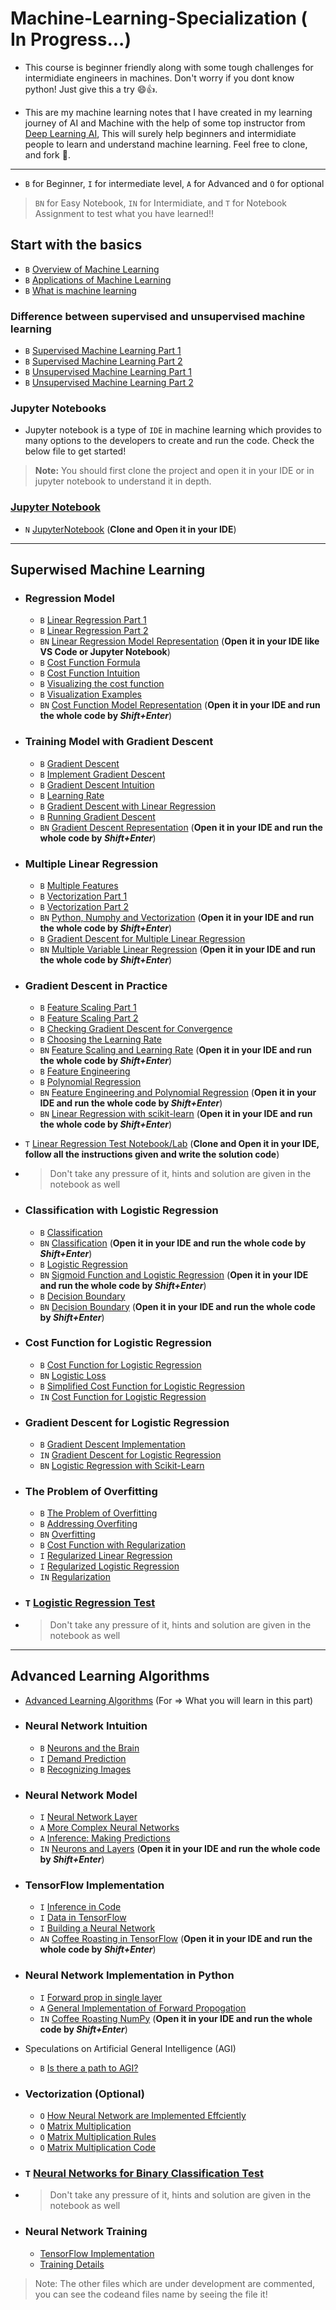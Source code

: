 <!--
![Project Logo](https://github.com/Gitstar-OC/Machine-Learning/blob/main/Assets/Preview.png)
-->
# Machine-Learning-Specialization ( In Progress...)

- This course is beginner friendly along with some tough challenges for intermidiate engineers in machines. Don't worry if you dont know python! Just give this a try 😄👍.

- This are my machine learning notes that I have created in my learning journey of AI and Machine with the help of some top instructor from [Deep Learning AI](https://www.deeplearning.ai/), This will surely help beginners and intermidiate people to learn and understand machine learning. Feel free to clone, and fork 🍴.

---
<!--
- #### I also have occasionally added questions like taught in classes  to help make sure you understand the content like this 🙂
**Question:**
Description of question
- Option A
- Option B
>  <details><summary><b>Answer</b></summary> Solution will be given here, with some explaination in below lines</details>

---
-->

- `B` for Beginner, `I` for intermediate level, `A` for Advanced and `O` for optional

> `BN` for Easy Notebook, `IN` for Intermidiate, and `T` for Notebook Assignment to test what you have learned!!

## Start with the basics

- `B` [Overview of Machine Learning](Basics/Overview.md)
- `B` [Applications of Machine Learning](Basics/Applications.md)
- `B` [What is machine learning](Basics/MachineLearning.md)

### Difference between supervised and unsupervised machine learning

- `B` [Supervised Machine Learning Part 1](Supervised%20Learning/SupervisedLearning1.md)
- `B` [Supervised Machine Learning Part 2](Supervised%20Learning/SupervisedLearning2.md)
- `B` [Unsupervised Machine Learning Part 1](Unsupervised%20Machine%20Learning/UnsupervisedLearning1.md)
- `B` [Unsupervised Machine Learning Part 2](Unsupervised%20Machine%20Learning/UnsupervisedLearning2.md)

### Jupyter Notebooks

- Jupyter notebook is a type of `IDE` in machine learning which provides to many options to the developers to create and run the code. Check the below file to get started!

> **Note:** You should first clone the project and open it in your IDE or in jupyter notebook to understand it in depth.

### [Jupyter Notebook](Jupyter%20Notebooks/JupyterNotebook.md)

- `N` [JupyterNotebook](Jupyter%20Notebooks/IntroductiontoJupyterNotebook.ipynb) (**Clone and Open it in your IDE**)

---

## Superwised Machine Learning

- ### Regression Model

  - `B` [Linear Regression Part 1](Supervised%20Learning/Regression%20Model/LinearRegressionP1.md)
  - `B` [Linear Regression Part 2](Supervised%20Learning/Regression%20Model/LinearRegressionP2.md)
  - `BN` [Linear Regression Model Representation](Jupyter%20Notebooks/ModelRepresentation.ipynb) (**Open it in your IDE like VS Code or Jupyter Notebook**)
  - `B` [Cost Function Formula](Supervised%20Learning/Regression%20Model/CostFunctionFormula.md)
  - `B` [Cost Function Intuition](Supervised%20Learning/Regression%20Model/CostFunctionIntuition.md)
  - `B` [Visualizing the cost function](Supervised%20Learning/Regression%20Model/VisualizingCostFunction.md)
  - `B` [Visualization Examples](Supervised%20Learning/Regression%20Model/VisualizationExamples.md)
  - `BN` [Cost Function Model Representation](Jupyter%20Notebooks/CostFunctionVisualization.ipynb) (**Open it in your IDE and run the whole code by _Shift+Enter_**)

- ### Training Model with Gradient Descent

  - `B` [Gradient Descent](Supervised%20Learning/Gradient%20Descent/GradientDescent.md)
  - `B` [Implement Gradient Descent](Supervised%20Learning/Gradient%20Descent/ImplementGradientDescent.md)
  - `B` [Gradient Descent Intuition](Supervised%20Learning/Gradient%20Descent/GradientDescentIntuition.md)
  - `B` [Learning Rate](Supervised%20Learning/Gradient%20Descent/LearningRate.md)
  - `B` [Gradient Descent with Linear Regression](Supervised%20Learning/Gradient%20Descent/GradientDescentLinearRegression.md)
  - `B` [Running Gradient Descent](Supervised%20Learning/Gradient%20Descent/RunningGradientDescent.md)
  - `BN` [Gradient Descent Representation](Jupyter%20Notebooks/GradientDescentRepresentaion.ipynb) (**Open it in your IDE and run the whole code by _Shift+Enter_**)

- ###  Multiple Linear Regression

  - `B` [Multiple Features](Supervised%20Learning/Multiple%20Linear%20Regression/MultipleFeatures.md)
  - `B` [Vectorization Part 1](Supervised%20Learning/Multiple%20Linear%20Regression/VectorizationPart1.md)
  - `B` [Vectorization Part 2](Supervised%20Learning/Multiple%20Linear%20Regression/VectorizationPart2.md)
  - `BN` [Python, Numphy and Vectorization](Jupyter%20Notebooks/PythonNumpyAndVectorization.ipynb)  (**Open it in your IDE and run the whole code by _Shift+Enter_**)
  - `B` [Gradient Descent for Multiple Linear Regression](Supervised%20Learning/Multiple%20Linear%20Regression/GradientDescentforMultipleLinearRegression.md)
  - `BN` [Multiple Variable Linear Regression](Jupyter%20Notebooks/MultipleLinearRegression.ipynb)  (**Open it in your IDE and run the whole code by _Shift+Enter_**)

- ### Gradient Descent in Practice

  - `B` [Feature Scaling Part 1](Supervised%20Learning/Gradient%20Descent%20in%20Practice/FeatureScalingPart1.md)
  - `B` [Feature Scaling Part 2](Supervised%20Learning/Gradient%20Descent%20in%20Practice/FeatureScalingPart2.md)
  - `B` [Checking Gradient Descent for Convergence](Supervised%20Learning/Gradient%20Descent%20in%20Practice/CheckingGradientDescentforConvergence.md)
  - `B` [Choosing the Learning Rate](Supervised%20Learning/Gradient%20Descent%20in%20Practice/ChoosingtheLearningRate.md)
  - `BN` [Feature Scaling and Learning Rate](Jupyter%20Notebooks/FeatureScalingAndLearningRate.ipynb)  (**Open it in your IDE and run the whole code by _Shift+Enter_**)
  - `B` [Feature Engineering](Supervised%20Learning/Gradient%20Descent%20in%20Practice/FeatureEngineering.md)
  - `B` [Polynomial Regression](Supervised%20Learning/Gradient%20Descent%20in%20Practice/PolynomialRegression.md)
  - `BN` [Feature Engineering and Polynomial Regression](Jupyter%20Notebooks/FeatureEngineeringAndPolynomialRegression.ipynb)   (**Open it in your IDE and run the whole code by _Shift+Enter_**)
  - `BN` [Linear Regression with scikit-learn](Jupyter%20Notebooks/LRwithScikitLearn.ipynb)  (**Open it in your IDE and run the whole code by _Shift+Enter_**)
- `T` [Linear Regression Test Notebook/Lab](LinearRegressionTest.ipynb) (**Clone and Open it in your IDE, follow all the instructions given and write the solution code**)
- > Don't take any pressure of it, hints and solution are given in the notebook as well

- ### Classification with Logistic Regression

  - `B` [Classification](Supervised%20Learning/Classification%20with%20Logistic%20Regression/Motivations.md)
  - `BN` [Classification](Jupyter%20Notebooks/Classification.ipynb)  (**Open it in your IDE and run the whole code by _Shift+Enter_**)
  - `B` [Logistic Regression](Supervised%20Learning/Classification%20with%20Logistic%20Regression/LogisticRegression.md)
  - `BN` [Sigmoid Function and Logistic Regression](Jupyter%20Notebooks/SigmoidFunction.ipynb)  (**Open it in your IDE and run the whole code by _Shift+Enter_**)
  - `B` [Decision Boundary](Supervised%20Learning/Classification%20with%20Logistic%20Regression/DecisionBoundary.md)
  - `BN` [Decision Boundary](Jupyter%20Notebooks/DecisionBoundary.ipynb)  (**Open it in your IDE and run the whole code by _Shift+Enter_**)

- ### Cost Function for Logistic Regression

  - `B` [Cost Function for Logistic Regression](Supervised%20Learning/Cost%20Function%20for%20Logistic%20Regression/CostFunctionforLogisticRegression.md)
  - `BN` [Logistic Loss](Jupyter%20Notebooks/LogisticLoss.ipynb)
  - `B` [Simplified Cost Function for Logistic Regression](Supervised%20Learning/Cost%20Function%20for%20Logistic%20Regression/SimplifiedCostFunctionforLogisticRegression.md)
  - `IN` [Cost Function for Logistic Regression](Jupyter%20Notebooks/CostFunctionforLogisticRegression.ipynb)

- ### Gradient Descent for Logistic Regression

  - `B` [Gradient Descent Implementation](Supervised%20Learning/Gradient%20Descent%20for%20Logistic%20Regression/GradientDescentImplementation.md)
  - `IN` [Gradient Descent for Logistic Regression](Jupyter%20Notebooks/GradientDescentforLogisticRegression.ipynb)
  - `BN` [Logistic Regression with Scikit-Learn](Jupyter%20Notebooks/LogisticRegressionwithScikit-Learn.ipynb)

- ### The Problem of Overfitting

  - `B` [The Problem of Overfitting](Supervised%20Learning/The%20Problem%20of%20Overfitting/TheProblemofOverfitting.md)
  - `B` [Addressing Overfiting](Supervised%20Learning/The%20Problem%20of%20Overfitting/AddressingOverfiting.md)
  - `BN` [Overfitting](Jupyter%20Notebooks/Overfitting.ipynb)
  - `B` [Cost Function with Regularization](Supervised%20Learning/The%20Problem%20of%20Overfitting/CostFunctionwithRegularization.md)
  - `I` [Regularized Linear Regression](Supervised%20Learning/The%20Problem%20of%20Overfitting/RegularizedLinearRegression.md)
  - `I` [Regularized Logistic Regression](Supervised%20Learning/The%20Problem%20of%20Overfitting/RegularizedLogisticRegression.md)
  - `IN` [Regularization](Jupyter%20Notebooks/Regularization.ipynb)

- ### `T` [Logistic Regression Test](Jupyter%20Notebooks/LogisticRegressionTest.ipynb)

- > Don't take any pressure of it, hints and solution are given in the notebook as well

---

## Advanced Learning Algorithms

- [Advanced Learning Algorithms](Advanced%20Learning%20Algorithms/Welcome.md) (For => What you will learn in this part)

- ### Neural Network Intuition

  - `B` [Neurons and the Brain](Advanced%20Learning%20Algorithms/Neural%20Network%20Intuition/NeuronsAndBrain.md)
  - `I` [Demand Prediction](Advanced%20Learning%20Algorithms/Neural%20Network%20Intuition/DemandPrediction.md)
  - `B` [Recognizing Images](Advanced%20Learning%20Algorithms/Neural%20Network%20Intuition/RecognizingImages.md)

- ### Neural Network Model

  - `I` [Neural Network Layer](Advanced%20Learning%20Algorithms/Neural%20Network%20Model/NeuralNetworkLayer.md)
  - `A` [More Complex Neural Networks](Advanced%20Learning%20Algorithms/Neural%20Network%20Model/MoreComplexNeuralNetworks.md)
  - `A` [Inference: Making Predictions](Advanced%20Learning%20Algorithms/Neural%20Network%20Model/InferenceMakingPredictions.md)
  - `IN` [Neurons and Layers](Jupyter%20Notebooks/NeuronsAndLayers.ipynb) (**Open it in your IDE and run the whole code by _Shift+Enter_**)

- ### TensorFlow Implementation

  - `I` [Inference in Code](Advanced%20Learning%20Algorithms/TensorFlow%20Implementation/InferenceinCode.md)
  - `I` [Data in TensorFlow](Advanced%20Learning%20Algorithms/TensorFlow%20Implementation/DatainTensorFlow.md)
  - `I` [Building a Neural Network](Advanced%20Learning%20Algorithms/TensorFlow%20Implementation/BuildingaNeuralNetwork.md)
  - `AN` [Coffee Roasting in TensorFlow](Jupyter%20Notebooks/CoffeeRoastingTensorFlow.ipynb) (**Open it in your IDE and run the whole code by _Shift+Enter_**)

- ### Neural Network Implementation in Python

  - `I` [Forward prop in single layer](Advanced%20Learning%20Algorithms/Neural%20Network%20Implementation%20in%20Python/ForwardPropinSingleLayer.md)
  - `A` [General Implementation of Forward Propogation](Advanced%20Learning%20Algorithms/Neural%20Network%20Implementation%20in%20Python/GeneralImplementationofForwardPropagation.md)
  - `IN` [Coffee Roasting NumPy](Jupyter%20Notebooks/CoffeeRoastingNumpy.ipynb) (**Open it in your IDE and run the whole code by _Shift+Enter_**)

- Speculations on Artificial General Intelligence (AGI)
  - `B` [Is there a path to AGI?](Advanced%20Learning%20Algorithms/IsThereAPathToAGI.md)

- ### Vectorization (Optional)

  - `O` [How Neural Network are Implemented Effciently](Advanced%20Learning%20Algorithms/Vectorization/HowNeuralNetworksareImplementedEfficiently.md)
  - `O` [Matrix Multiplication](Advanced%20Learning%20Algorithms/Vectorization/MatrixMultiplication.md)
  - `O` [Matrix Multiplication Rules](Advanced%20Learning%20Algorithms/Vectorization/MatrixMultiplicationRules.md)
  - `O` [Matrix Multiplication Code](Advanced%20Learning%20Algorithms/Vectorization/MatrixMultiplicationCode.md)

- ### `T` [Neural Networks for Binary Classification Test](Jupyter%20Notebooks/NeuralNetworksforBinaryClassificationTest.ipynb)

- > Don't take any pressure of it, hints and solution are given in the notebook as well


- ### Neural Network Training

  - [TensorFlow Implementation](Advanced%20Learning%20Algorithms/Neural%20Network%20Training/TensorFlowImplementation.md)
  - [Training Details](Advanced%20Learning%20Algorithms/Neural%20Network%20Training/TrainingDetails.md)

> Note: The other files which are under development are commented, you can see the codeand files name by seeing the file it!

<!--

- ### Activation Functions

  - [Alternatives to the Sigmoid Activation](Advanced%20Learning%20Algorithms/Activation%20Functions/AlternativesTotheSigmoidActivation.md)
  - [Choosing Activation Functions](Advanced%20Learning%20Algorithms/Activation%20Functions/ChoosingActivationFunctions.md)
  - [Why do we need Activation Functions](Advanced%20Learning%20Algorithms/Activation%20Functions/WhydoWeNeedActivationFunctions.md)
  - `N` [ReLU Activation]()

- ### Multiclass Classification

  - [Multiclass](Advanced%20Learning%20Algorithms/Multiclass%20Classification/Multiclass.md)
  - [Softmax](Advanced%20Learning%20Algorithms/Multiclass%20Classification/Softmax.md)
  - [Neural Network with Softmax output](Advanced%20Learning%20Algorithms/Multiclass%20Classification/NeuralNetworkwithSoftmaxoutput.md)
  - [Improved Implementation of Softmax](Advanced%20Learning%20Algorithms/Multiclass%20Classification/ImprovedImplementationofSoftmax.md)
  - [Classification with Multiple Outputs](Advanced%20Learning%20Algorithms/Multiclass%20Classification/ClassificationwithMultipleOutputs.md) (Optional)
  - `N` [Softmax]()
  - `N` [Multiclass]()

- ### Additional Neural Network Concepts

  - [Advanced Optimization](Advanced%20Learning%20Algorithms/Additional%20Neural%20Network%20Concepts/AdvancedOptimization.md)
  - [Additional Layer Types](Advanced%20Learning%20Algorithms/Additional%20Neural%20Network%20Concepts/AdditionalLayerTypes.md)

- ### Back Propogation (Optional)

  - [What is a derivative?](Advanced%20Learning%20Algorithms/Back%20Propagation/)
  - [Computation Graph](Advanced%20Learning%20Algorithms/Back%20Propagation/ComputationGraph.md)
  - [Larger Neural Network Example](Advanced%20Learning%20Algorithms/Back%20Propagation/LargerNeuralNetworkExample.md)
  - `N` [Derivatives]()
  - `N` [Back Propogation]()

- ###  Advice for Applying Machine Learning

  - [Deciding What to try next](Advanced%20Learning%20Algorithms/Advice%20for%20Applying%20Machine%20Learning/DecidingWhattoTryNext.md)
  - [Evaluating a Model](Advanced%20Learning%20Algorithms/Advice%20for%20Applying%20Machine%20Learning/EvaluatingaModel.md)
  - [Model Selection and Training / Cross Validatiion / Test Sets](Advanced%20Learning%20Algorithms/Advice%20for%20Applying%20Machine%20Learning/ModelSelectionAndTrainingCVTS.md)
  - `N` [Model Evaluation and Selection]()

- ### Bias and Variance

  - [Diagnosing Bias and Variance](Advanced%20Learning%20Algorithms/Bias%20and%20Variance/DiagnosingBiasandVariance.md)
  - [Regularization and Bias/Variance](Advanced%20Learning%20Algorithms/Bias%20and%20Variance/RegularizationandBiasVariance.md)
  - [Establishing a baseline level of Performance](Advanced%20Learning%20Algorithms/Bias%20and%20Variance/EstablishingBaselineLevelofPerformance.md)
  - [Learning Curves](Advanced%20Learning%20Algorithms/Bias%20and%20Variance/LearningCurves.md)
  - [Deciding what to try next revisited](Advanced%20Learning%20Algorithms/Bias%20and%20Variance/DecidingWhattoTryNextRevisited.md)
  - [Bias / Variance and Neural Networks](Advanced%20Learning%20Algorithms/Bias%20and%20Variance/BiasVarianceandNeuralNetworks.md)
  - `N` [Diagnosing Bias and Variance]()

- ### Machine Learning Development Process

  - [Iterative Loop of ML Development](Advanced%20Learning%20Algorithms/Machine%20Learning%20Development%20Process/IterativeLoopofMLDevelopment.md)
  - [Error Analysis](Advanced%20Learning%20Algorithms/Machine%20Learning%20Development%20Process/ErrorAnalysis.md)
  - [Adding Data](Advanced%20Learning%20Algorithms/Machine%20Learning%20Development%20Process/AddingData.md)
  - [Transfer Learning: Using Data from a Different Task](Advanced%20Learning%20Algorithms/Machine%20Learning%20Development%20Process/TransferLearningUsingDatafromaDifferentTask.md)
  - [Full Cycle of Machine Learning Project](Advanced%20Learning%20Algorithms/Machine%20Learning%20Development%20Process/FullCycleofMachineLearningProject.md)
  - [Fairness, Bias, and Ethics](Advanced%20Learning%20Algorithms/Machine%20Learning%20Development%20Process/FairnessBiasandEthics.md)

- ### Skewed Datasets (Optional)

  - [Error Metrics for Skewed Datasets](Advanced%20Learning%20Algorithms/Skewed%20Datasets/ErrorMetricsforSkewedDatasets.md)
  - [Trading off precision and recall](Advanced%20Learning%20Algorithms/Skewed%20Datasets/TradingoffPrecisionandRecall.md)

- ### Decision Trees

  - [Decision Tree Model](Advanced%20Learning%20Algorithms/Decision%20Trees/DecisionTreeModel.md)
  - [Learning Process](Advanced%20Learning%20Algorithms/Decision%20Trees/LearningProcess.md)

- ### Decision Tree Learning

  - [Measuring Purity](Advanced%20Learning%20Algorithms/Decision%20Tree%20Learning/MeasuringPurity.md)
  - [Choosing a Split: Information Gain](Advanced%20Learning%20Algorithms/Decision%20Tree%20Learning/ChoosingaSplitInformationGain.md)
  - [Putting it Together](Advanced%20Learning%20Algorithms/Decision%20Tree%20Learning/PuttingitTogether.md)
  - [Using One-hot Encoding of Categorial Features](Advanced%20Learning%20Algorithms/Decision%20Tree%20Learning/UsingOneHotEncodingofCategoricalFeatures.md)
  - [Continuous Valued Features](Advanced%20Learning%20Algorithms/Decision%20Tree%20Learning/ContinuousValuedFeatures.md)
  - [Regression Trees](Advanced%20Learning%20Algorithms/Decision%20Tree%20Learning/RegressionTrees.md) (Optional)
  - `N` [Decision Trees]()

- ### Tree Ensembles

  - [Using Multiple Decison Trees](Advanced%20Learning%20Algorithms/Tree%20Ensembles/UsingMultipleDecisionTrees.md)
  - [Sampling with Replacement](Advanced%20Learning%20Algorithms/Tree%20Ensembles/SamplingwithReplacement.md)
  - [Random Forest Algorithm](Advanced%20Learning%20Algorithms/Tree%20Ensembles/RandomForestAlgorithm.md)
  - [XGBoost](Advanced%20Learning%20Algorithms/Tree%20Ensembles/XGBoost.md)
  - [When to Use Decision Trees](Advanced%20Learning%20Algorithms/Tree%20Ensembles/WhentoHaveDecisionTrees.md)
  - `N` [Tree Ensebles]()

---

## Unsupervised Machine Learning, Recommender Systems, Reinforcement Learning

- [Unsupervised Machine Learning](Unsupervised%20Learning/Welcome.md) (For => What you will learn in this part)

- ### Clustering

  - [What is Clustering](Unsupervised%20Learning/Clustering/WhatisClustering.md)
  - [K-means Intuition](Unsupervised%20Learning/Clustering/KmeansIntuition.md)
  - [K-means Algorithm](Unsupervised%20Learning/Clustering/KmeansAlgorithm.md)
  - [Optimization Objective](Unsupervised%20Learning/Clustering/OptimizationObjective.md)
  - [Initializing K-means](Unsupervised%20Learning/Clustering/InitializingKmeans.md)
  - [Choosing Numbers of clusters](Unsupervised%20Learning/Clustering/ChoosingNumbersofClusters.md)

- ### Anomaly Detection

  - [Finding Unusual Events](Unsupervised%20Learning/Anomaly%20Detection/FindingUnusualEvents.md)
  - [Gaussian (normal) distribution](Unsupervised%20Learning/Anomaly%20Detection/GaussianNormalDistribution.md)
  - [Anomoly Detection Algoritm](Unsupervised%20Learning/Anomaly%20Detection/AnomalyDetectionAlgorithm.md)
  - [Developing and Evaluating an Anomaly Detection System](Unsupervised%20Learning/Anomaly%20Detection/DevelopingandEvaluatingAnomalyDetectionSystem.md)
  - [Choosing What Features to Use](Unsupervised%20Learning/Anomaly%20Detection/ChoosingWhatFeaturestoUse.md)

- ### Collaborative Filtering

  - [Making Recommendations](Unsupervised%20Learning/Collaborative%20Filtering/MakingRecommendations.md)
  - [Using Per-Item Features](Unsupervised%20Learning/Collaborative%20Filtering/UsingPerItemFeatures.md)
  - [Collaborative Filtering Algorithm](Unsupervised%20Learning/Collaborative%20Filtering/CollaborativeFilteringAlgorithm.md)
  - [Binary Labels: Favs, Likes and clicks](Unsupervised%20Learning/Collaborative%20Filtering/BinaryLabelsFavsLikesandClicks.md)

- ### Recommender Systems Implementation Detail

  - [Mean Normalization](Unsupervised%20Learning/Recommender%20Systems%20Implementation/FindingRelatedItems.md)
  - [TensorFlow Implementation of Collaborative Filtering](Unsupervised%20Learning/Recommender%20Systems%20Implementation/TensorFlowImplementationofCollaborativeFiltering.md)
  - [Finding Relatd Items](Unsupervised%20Learning/Recommender%20Systems%20Implementation/FindingRelatedItems.md)

- ### Content - Based Filtering

  - [Collaborative Filtering vs Content-Based Filtering](Unsupervised%20Learning/Content-Based%20Filtering/CollaborativeFilteringvsContent-BasedFiltering.md)
  - [Deep Learning for Content-Based Filtering](Unsupervised%20Learning/Content-Based%20Filtering/DeepLearningforContent-BasedFiltering.md)
  - [Recommending from a Large Catalogue](Unsupervised%20Learning/Content-Based%20Filtering/RecommendingfromaLargeCatalogue.md)
  - [Ethical Use of Recommender Systems](Unsupervised%20Learning/Content-Based%20Filtering/EthicalUseofRecommenderSystems.md)
  - [TensorFlow Implementations fo Content-Based Filtering](Unsupervised%20Learning/Content-Based%20Filtering/TensorFlowImplementationsfoContent-BasedFiltering.md)

- ### Principal Componenet Analysis (Optional)

  - [Reducing Number of Features](Unsupervised%20Learning/Principal%20Component%20Analysis/ReducingNumberofFeatures.md)
  - [PCA algoritm](Unsupervised%20Learning/Principal%20Component%20Analysis/PCAAlgorithm.md)
  - [PCA in Code](Unsupervised%20Learning/Principal%20Component%20Analysis/PCAinCode.md)
  - `N` [PCA and Data Visualization]()

- ### Reinforcement Learning Introduction

  - [What is Reinforcement Learning?](Unsupervised%20Learning/Reinforcement%20Learning%20Introduction/WhatisReinforcementLearning.md)
  - [Mars Rover Example](Unsupervised%20Learning/Reinforcement%20Learning%20Introduction/MarsRoverExample.md)
  - [The Return in Reinforcement Learning](Unsupervised%20Learning/Reinforcement%20Learning%20Introduction/TheReturninReinforcementLearning.md)
  - [Making Decisions: Policies in Reinforcement Learning](Unsupervised%20Learning/Reinforcement%20Learning%20Introduction/MakingDecisionsPoliciesinReinforcementLearning.md)
  - [Review of Key Concepts](Unsupervised%20Learning/Reinforcement%20Learning%20Introduction/ReviewofKeyConcepts.md)

- ### State - Action Value Function

  - [State-action Value Function Definition](Unsupervised%20Learning/State-Action%20Value%20Function/StateActionValueFunctionDefinition.md)
  - [State-action Value Function Example](Unsupervised%20Learning/State-Action%20Value%20Function/StateActionValueFunctionExample.md)
  - `N` [State-action Value Function]()
  - [Bellman Equation](Unsupervised%20Learning/State-Action%20Value%20Function/BellmanEquation.md)
  - [Random (stochastic) Environment](Unsupervised%20Learning/State-Action%20Value%20Function/RandomEnvironment.md) (Optional)

- ### Continuous State Spaces

  - [Example of Continuous State Space Applications](Unsupervised%20Learning/Continuous%20State%20Spaces/exa)
  - [Lunar Lander](Unsupervised%20Learning/Continuous%20State%20Spaces/LunarLander.md)
  - [Learning the State-value Function](Unsupervised%20Learning/Continuous%20State%20Spaces/LearningtheStatevalueFunction.md)
  - [Algorithm Refinement: Improved Neural Network Architecture](Unsupervised%20Learning/Continuous%20State%20Spaces/AlgorithmRefinementImprovedNeuralNetworkArchitecture.md)
  - [Algorithm Refinement: E- Greedy Policy](Unsupervised%20Learning/Continuous%20State%20Spaces/AlgorithmRefinementEGreedyPolicy.md)
  - [Algorithm Refinement: Mini-Batch and Soft Updates](Unsupervised%20Learning/Continuous%20State%20Spaces/AlgorithmRefinementMiniBatchandSoftUpdates.md) (Optional)
  - [The State of Reinforcement Learning](Unsupervised%20Learning/Continuous%20State%20Spaces/TheStateofReinforcementLearning.md)

## Maths for Machine Learning

- ### Linear Algebra for Machine Learning and Data Science
  - `B` [Introduction to Numpy Arrays](Mathematics/IntroductionToNumpyArrays.ipynb)
  - `B` [Linear Systems as Matrices](Mathematics/LinearSystemsOnMatrices.ipynb)
  - `B` 

!! Most of the notes credit of this note goes to the **great man and teacher** _[Andrew Ng](https://en.wikipedia.org/wiki/Andrew_Ng)_ and his great education websites like _[Deep Learning AI](https://www.deeplearning.ai/)_ and _[Coursera](https://www.coursera.org/)_

  Welldone Champ
 # Give it a ⭐ if you liked this!
 <!--
-->

